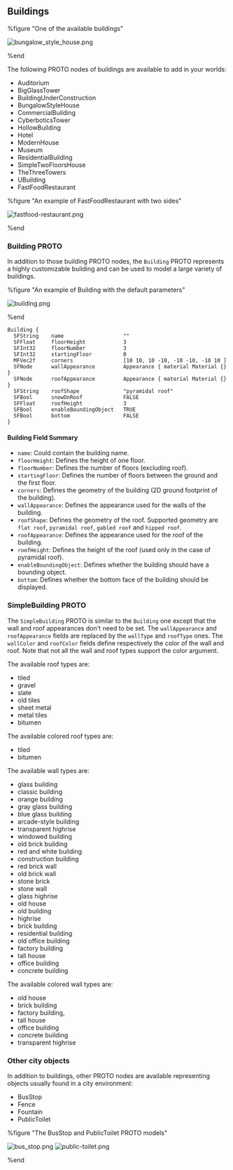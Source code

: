 ## Buildings

%figure "One of the available buildings"

![bungalow_style_house.png](images/bungalow_style_house.png)

%end

The following PROTO nodes of buildings are available to add in your worlds:

- Auditorium
- BigGlassTower
- BuildingUnderConstruction
- BungalowStyleHouse
- CommercialBuilding
- CyberboticsTower
- HollowBuilding
- Hotel
- ModernHouse
- Museum
- ResidentialBuilding
- SimpleTwoFloorsHouse
- TheThreeTowers
- UBuilding
- FastFoodRestaurant

%figure "An example of FastFoodRestaurant with two sides"

![fastfood-restaurant.png](images/fastfood-restaurant.png)

%end

### Building PROTO

In addition to those building PROTO nodes, the `Building` PROTO represents
a highly customizable building and can be used to model a large variety of
buildings.

%figure "An example of Building with the default parameters"

![building.png](images/building.png)

%end

```
Building {
  SFString    name                   ""
  SFFloat     floorHeight            3
  SFInt32     floorNumber            3
  SFInt32     startingFloor          0
  MFVec2f     corners                [10 10, 10 -10, -10 -10, -10 10 ]
  SFNode      wallAppearance         Appearance { material Material {} }
  SFNode      roofAppearance         Appearance { material Material {} }
  SFString    roofShape              "pyramidal roof"
  SFBool      snowOnRoof             FALSE
  SFFloat     roofHeight             3
  SFBool      enableBoundingObject   TRUE
  SFBool      bottom                 FALSE
}
```

#### Building Field Summary

- `name`: Could contain the building name.
- `floorHeight`: Defines the height of one floor.
- `floorNumber`: Defines the number of floors (excluding roof).
- `startingFloor`: Defines the number of floors between the ground and the first floor.
- `corners`: Defines the geometry of the building (2D ground footprint of the
building).
- `wallAppearance`: Defines the appearance used for the walls of the building.
- `roofShape`: Defines the geometry of the roof. Supported geometry are `flat
roof`, `pyramidal roof`, `gabled roof` and `hipped roof`.
- `roofAppearance`: Defines the appearance used for the roof of the building.
- `roofHeight`: Defines the height of the roof (used only in the case of pyramidal
roof).
- `enableBoundingObject`: Defines whether the building should have a bounding object.
- `bottom`: Defines whether the bottom face of the building should be displayed.

### SimpleBuilding PROTO

The `SimpleBuilding` PROTO is similar to the `Building` one except that the wall and roof appearances don't need to be set.
The `wallAppearance` and `roofAppearance` fields are replaced by the `wallType` and `roofType` ones. The `wallColor` and `roofColor` fields define respectively the color of the wall and roof. Note that not all the wall and roof types support the color argument.

The available roof types are:
  - tiled
  - gravel
  - slate
  - old tiles
  - sheet metal
  - metal tiles
  - bitumen

The available colored roof types are:
  - tiled
  - bitumen

The available wall types are:
  - glass building
  - classic building
  - orange building
  - gray glass building
  - blue glass building
  - arcade-style building
  - transparent highrise
  - windowed building
  - old brick building
  - red and white building
  - construction building
  - red brick wall
  - old brick wall
  - stone brick
  - stone wall
  - glass highrise
  - old house
  - old building
  - highrise
  - brick building
  - residential building
  - old office building
  - factory building
  - tall house
  - office building
  - concrete building

The available colored wall types are:
  - old house
  - brick building
  - factory building,
  - tall house
  - office building
  - concrete building
  - transparent highrise
### Other city objects

In addition to buildings, other PROTO nodes are available representing objects
usually found in a city environment:

- BusStop
- Fence
- Fountain
- PublicToilet

%figure "The BusStop and PublicToilet PROTO models"

![bus_stop.png](images/bus_stop.png)
![public-toilet.png](images/public-toilet.png)

%end
